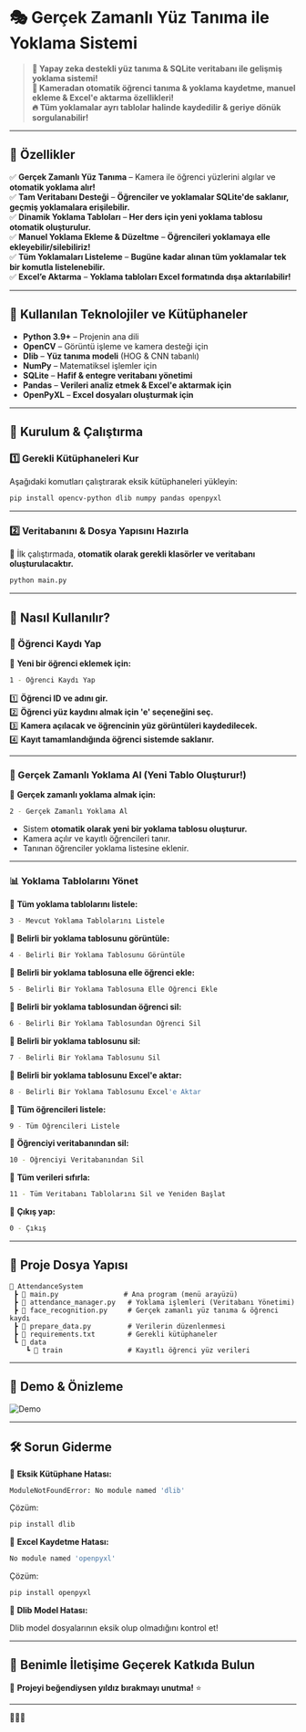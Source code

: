 # 🎭 **Gerçek Zamanlı Yüz Tanıma ile Yoklama Sistemi**

> **📌 Yapay zeka destekli yüz tanıma & SQLite veritabanı ile gelişmiş yoklama sistemi!**  
> **📸 Kameradan otomatik öğrenci tanıma & yoklama kaydetme, manuel ekleme & Excel'e aktarma özellikleri!**  
> **🔥 Tüm yoklamalar ayrı tablolar halinde kaydedilir & geriye dönük sorgulanabilir!**  

---

## 🚀 **Özellikler**

✅ **Gerçek Zamanlı Yüz Tanıma** – Kamera ile öğrenci yüzlerini algılar ve **otomatik yoklama alır!**  
✅ **Tam Veritabanı Desteği** – **Öğrenciler ve yoklamalar SQLite'de saklanır, geçmiş yoklamalara erişilebilir.**  
✅ **Dinamik Yoklama Tabloları** – **Her ders için yeni yoklama tablosu otomatik oluşturulur.**  
✅ **Manuel Yoklama Ekleme & Düzeltme** – **Öğrencileri yoklamaya elle ekleyebilir/silebiliriz!**  
✅ **Tüm Yoklamaları Listeleme** – **Bugüne kadar alınan tüm yoklamalar tek bir komutla listelenebilir.**  
✅ **Excel’e Aktarma** – **Yoklama tabloları Excel formatında dışa aktarılabilir!**  

---

## 📌 **Kullanılan Teknolojiler ve Kütüphaneler**

- **Python 3.9+** – Projenin ana dili  
- **OpenCV** – Görüntü işleme ve kamera desteği için  
- **Dlib** – **Yüz tanıma modeli** (HOG & CNN tabanlı)  
- **NumPy** – Matematiksel işlemler için  
- **SQLite** – **Hafif & entegre veritabanı yönetimi**  
- **Pandas** – **Verileri analiz etmek & Excel'e aktarmak için**  
- **OpenPyXL** – **Excel dosyaları oluşturmak için**  

---

## 🔧 **Kurulum & Çalıştırma**

### 1️⃣ **Gerekli Kütüphaneleri Kur**

Aşağıdaki komutları çalıştırarak eksik kütüphaneleri yükleyin:

```bash
pip install opencv-python dlib numpy pandas openpyxl
```

---

### 2️⃣ **Veritabanını & Dosya Yapısını Hazırla**

📂 İlk çalıştırmada, **otomatik olarak gerekli klasörler ve veritabanı oluşturulacaktır.**  

```bash
python main.py
```

---

## 📸 **Nasıl Kullanılır?**

### **📝 Öğrenci Kaydı Yap**

📌 **Yeni bir öğrenci eklemek için:**

```bash
1 - Öğrenci Kaydı Yap
```

1️⃣ **Öğrenci ID ve adını gir.**  
2️⃣ **Öğrenci yüz kaydını almak için 'e' seçeneğini seç.**  
3️⃣ **Kamera açılacak ve öğrencinin yüz görüntüleri kaydedilecek.**  
4️⃣ **Kayıt tamamlandığında öğrenci sistemde saklanır.**  

---

### **📌 Gerçek Zamanlı Yoklama Al (Yeni Tablo Oluşturur!)**

📌 **Gerçek zamanlı yoklama almak için:**

```bash
2 - Gerçek Zamanlı Yoklama Al
```

- Sistem **otomatik olarak yeni bir yoklama tablosu oluşturur.**  
- Kamera açılır ve kayıtlı öğrencileri tanır.  
- Tanınan öğrenciler yoklama listesine eklenir.  

---

### **📊 Yoklama Tablolarını Yönet**

📌 **Tüm yoklama tablolarını listele:**

```bash
3 - Mevcut Yoklama Tablolarını Listele
```

📌 **Belirli bir yoklama tablosunu görüntüle:**

```bash
4 - Belirli Bir Yoklama Tablosunu Görüntüle
```

📌 **Belirli bir yoklama tablosuna elle öğrenci ekle:**

```bash
5 - Belirli Bir Yoklama Tablosuna Elle Öğrenci Ekle
```

📌 **Belirli bir yoklama tablosundan öğrenci sil:**

```bash
6 - Belirli Bir Yoklama Tablosundan Öğrenci Sil
```

📌 **Belirli bir yoklama tablosunu sil:**

```bash
7 - Belirli Bir Yoklama Tablosunu Sil
```

📌 **Belirli bir yoklama tablosunu Excel'e aktar:**

```bash
8 - Belirli Bir Yoklama Tablosunu Excel'e Aktar
```

📌 **Tüm öğrencileri listele:**

```bash
9 - Tüm Öğrencileri Listele
```

📌 **Öğrenciyi veritabanından sil:**

```bash
10 - Öğrenciyi Veritabanından Sil
```

📌 **Tüm verileri sıfırla:**

```bash
11 - Tüm Veritabanı Tablolarını Sil ve Yeniden Başlat
```

📌 **Çıkış yap:**

```bash
0 - Çıkış
```

---

## 📂 **Proje Dosya Yapısı**

```
📂 AttendanceSystem
 ┣ 📜 main.py                # Ana program (menü arayüzü)
 ┣ 📜 attendance_manager.py   # Yoklama işlemleri (Veritabanı Yönetimi)
 ┣ 📜 face_recognition.py     # Gerçek zamanlı yüz tanıma & öğrenci kaydı
 ┣ 📜 prepare_data.py         # Verilerin düzenlenmesi
 ┣ 📜 requirements.txt        # Gerekli kütüphaneler
 ┗ 📂 data
    ┗ 📂 train                # Kayıtlı öğrenci yüz verileri
```

---

## 📌 **Demo & Önizleme**

![Demo](https://user-images.githubusercontent.com/demo.gif)

---

## 🛠️ **Sorun Giderme**

📌 **Eksik Kütüphane Hatası:**

```bash
ModuleNotFoundError: No module named 'dlib'
```

Çözüm:

```bash
pip install dlib
```

📌 **Excel Kaydetme Hatası:**

```bash
No module named 'openpyxl'
```

Çözüm:

```bash
pip install openpyxl
```

📌 **Dlib Model Hatası:**

Dlib model dosyalarının eksik olup olmadığını kontrol et!  

---

## 🤝 **Benimle İletişime Geçerek Katkıda Bulun**

🎯 **Projeyi beğendiysen yıldız bırakmayı unutma!** ⭐  

---

🚀💡🔥
